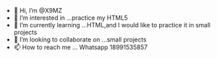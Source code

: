 - 👋 Hi, I’m @X9MZ
- 👀 I’m interested in ...practice my HTML5
- 🌱 I’m currently learning ...HTML,and I would like to practice it in small projects
- 💞️ I’m looking to collaborate on ...small projects
- 📫 How to reach me ... Whatsapp 18991535857

<!---
X9MZ/X9MZ is a ✨ special ✨ repository because its `README.md` (this file) appears on your GitHub profile.
You can click the Preview link to take a look at your changes.
--->
